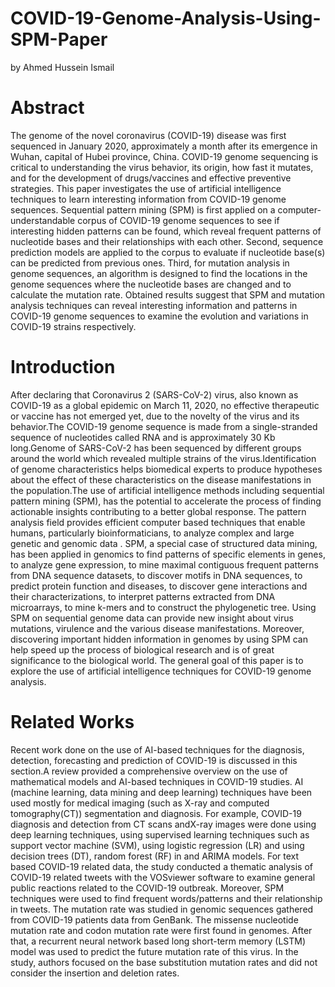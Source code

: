 # COVID-19-Genome-Analysis-Using-SPM-Paper
by Ahmed Hussein Ismail

# Abstract
The genome of the novel coronavirus (COVID-19) disease was first sequenced in January 2020, approximately a month after its emergence in Wuhan, capital of Hubei province, China. COVID-19 genome sequencing is critical to understanding the virus behavior, its origin, how fast it mutates, and for the development of drugs/vaccines and effective preventive strategies. This paper investigates the use of artificial intelligence techniques to learn interesting information from COVID-19 genome sequences. Sequential pattern mining (SPM) is first applied on a computer-understandable corpus of COVID-19 genome sequences to see if interesting hidden patterns can be found, which reveal frequent patterns of nucleotide bases and their relationships with each other. Second, sequence prediction models are applied to the corpus to evaluate if nucleotide base(s) can be predicted from previous ones. Third, for mutation analysis in genome sequences, an algorithm is designed to find the locations in the genome sequences where the nucleotide bases are changed and to calculate the mutation rate. Obtained results suggest that SPM and mutation analysis techniques can reveal interesting information and patterns in COVID-19 genome sequences to examine the evolution and variations in COVID-19 strains respectively.
# Introduction
After declaring that Coronavirus 2 (SARS-CoV-2) virus, also known as COVID-19 as a global epidemic on March 11, 2020, no effective therapeutic or vaccine has not emerged yet, due to the novelty of the virus and its behavior.The COVID-19 genome sequence is made from a single-stranded sequence of nucleotides called RNA and is approximately 30 Kb long.Genome of SARS-CoV-2 has been sequenced by different groups around the world which revealed multiple strains of the virus.Identification of genome characteristics helps biomedical experts to produce hypotheses about the effect of these characteristics on the disease manifestations in the population.The use of artificial intelligence methods including sequential pattern mining (SPM), has the potential to accelerate the process of finding actionable insights contributing to a better global response. The pattern analysis field provides efficient computer based techniques that enable humans, particularly bioinformaticians, to analyze complex and large genetic and genomic data . SPM, a special case of structured data mining, has been applied in genomics to find patterns of specific elements in genes, to analyze gene expression, to mine maximal contiguous frequent patterns from DNA sequence datasets, to discover motifs in DNA sequences, to predict protein function and diseases, to discover gene interactions and their characterizations, to interpret patterns extracted from DNA microarrays, to mine k-mers and to construct the phylogenetic tree. Using SPM on sequential genome data can provide new insight about virus mutations, virulence and the various disease manifestations. Moreover, discovering important hidden information in genomes by using SPM can help speed up the process of biological research and is of great significance to the biological world. The general goal of this paper is to explore the use of artificial intelligence techniques for COVID-19 genome analysis.
# Related Works
Recent work done on the use of AI-based techniques for the diagnosis, detection, forecasting and prediction of COVID-19 is discussed in this section.A review  provided a comprehensive overview on the use of mathematical models and AI-based techniques in COVID-19 studies. AI (machine learning, data mining and deep learning) techniques have been used mostly for medical imaging (such as X-ray and computed tomography(CT)) segmentation and diagnosis. For example, COVID-19 diagnosis and detection from CT scans andX-ray images were done using deep learning techniques, using supervised learning techniques such as support vector machine (SVM),  using logistic regression (LR) and using decision trees (DT), random forest (RF) in and ARIMA models.
For text based COVID-19 related data, the study conducted a thematic analysis of COVID-19 related tweets with the VOSviewer software to examine general public reactions related to the COVID-19 outbreak. Moreover, SPM techniques were used to find frequent words/patterns and their relationship in tweets. The mutation rate was studied in genomic sequences gathered from COVID-19 patients data from GenBank. The missense nucleotide mutation rate and codon mutation rate were first found in genomes. After that, a recurrent neural network based long short-term memory (LSTM) model was used to predict the future mutation rate of this virus. In the study, authors focused on the base substitution mutation rates and did not consider the insertion and deletion rates.
